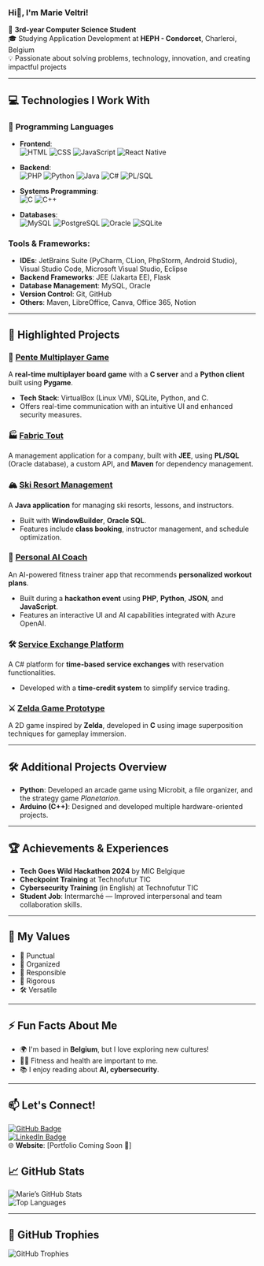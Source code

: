 ###  Hi👋, I'm Marie Veltri!

🌟 **3rd-year Computer Science Student**  
🎓 Studying Application Development at **HEPH - Condorcet**, Charleroi, Belgium  
💡 Passionate about solving problems, technology, innovation, and creating impactful projects

---

## 💻 **Technologies I Work With**

### 🔷 **Programming Languages**  

- **Frontend**:  
  ![HTML](https://img.shields.io/badge/-HTML-E34F26?logo=html5&logoColor=white)  ![CSS](https://img.shields.io/badge/-CSS-1572B6?logo=css3&logoColor=white)  ![JavaScript](https://img.shields.io/badge/-JavaScript-F7DF1E?logo=javascript&logoColor=black) ![React Native](https://img.shields.io/badge/-React_Native-61DAFB?logo=react&logoColor=black)  

- **Backend**:  
  ![PHP](https://img.shields.io/badge/-PHP-777BB4?logo=php&logoColor=white)  ![Python](https://img.shields.io/badge/-Python-3776AB?logo=python&logoColor=white)  ![Java](https://img.shields.io/badge/-Java-007396?logo=java&logoColor=white)  ![C#](https://img.shields.io/badge/-C%23-239120?logo=c-sharp&logoColor=white)  ![PL/SQL](https://img.shields.io/badge/-PL%2FSQL-1F3D6E?logo=oracle&logoColor=white)  

- **Systems Programming**:  
  ![C](https://img.shields.io/badge/-C-A8B9CC?logo=c&logoColor=black)  ![C++](https://img.shields.io/badge/-C++-00599C?logo=cplusplus&logoColor=white)  

- **Databases**:  
  ![MySQL](https://img.shields.io/badge/-MySQL-4479A1?logo=mysql&logoColor=white)   ![PostgreSQL](https://img.shields.io/badge/-PostgreSQL-4169E1?logo=postgresql&logoColor=white)   ![Oracle](https://img.shields.io/badge/-Oracle-F80000?logo=oracle&logoColor=white)  ![SQLite](https://img.shields.io/badge/-SQLite-003B57?logo=sqlite&logoColor=white)  


### **Tools & Frameworks**:
- **IDEs**: JetBrains Suite (PyCharm, CLion, PhpStorm, Android Studio), Visual Studio Code, Microsoft Visual Studio, Eclipse  
- **Backend Frameworks**: JEE (Jakarta EE), Flask  
- **Database Management**: MySQL, Oracle  
- **Version Control**: Git, GitHub  
- **Others**: Maven, LibreOffice, Canva, Office 365, Notion

---

## 🚀 **Highlighted Projects**  

### 🎲 **[Pente Multiplayer Game](#)**  
A **real-time multiplayer board game** with a **C server** and a **Python client** built using **Pygame**.  
- **Tech Stack**: VirtualBox (Linux VM), SQLite, Python, and C.  
- Offers real-time communication with an intuitive UI and enhanced security measures.

### 🏭 **[Fabric Tout](#)**  
A management application for a company, built with **JEE**, using **PL/SQL** (Oracle database), a custom API, and **Maven** for dependency management.

### 🏔️ **[Ski Resort Management](#)**  
A **Java application** for managing ski resorts, lessons, and instructors.  
- Built with **WindowBuilder**, **Oracle SQL**.  
- Features include **class booking**, instructor management, and schedule optimization.

### 🤖 **[Personal AI Coach](#)**  
An AI-powered fitness trainer app that recommends **personalized workout plans**.  
- Built during a **hackathon event** using **PHP**, **Python**, **JSON**, and **JavaScript**.  
- Features an interactive UI and AI capabilities integrated with Azure OpenAI.

### 🛠️ **[Service Exchange Platform](#)**  
A C# platform for **time-based service exchanges** with reservation functionalities.  
- Developed with a **time-credit system** to simplify service trading.

### ⚔️ **[Zelda Game Prototype](#)**  
A 2D game inspired by **Zelda**, developed in **C** using image superposition techniques for gameplay immersion.

---

## 🛠️ **Additional Projects Overview**

- **Python**: Developed an arcade game using Microbit, a file organizer, and the strategy game *Planetarion*.  
- **Arduino (C++)**: Designed and developed multiple hardware-oriented projects.

---

## 🏆 **Achievements & Experiences**

- **Tech Goes Wild Hackathon 2024** by MIC Belgique  
- **Checkpoint Training** at Technofutur TIC  
- **Cybersecurity Training** (in English) at Technofutur TIC  
- **Student Job**: Intermarché — Improved interpersonal and team collaboration skills.

---

## 🧰 **My Values**

- 🚀 Punctual  
- 📂 Organized  
- 🤝 Responsible  
- 🎯 Rigorous  
- 🛠️ Versatile  

---

## ⚡ **Fun Facts About Me**  

- 🌍 I'm based in **Belgium**, but I love exploring new cultures!  
- 🏋️‍♀️ Fitness and health are important to me.  
- 📚 I enjoy reading about **AI, cybersecurity**.
  
---

## 📫 **Let's Connect!**  

[![GitHub Badge](https://img.shields.io/badge/GitHub-Veltri--Marie-181717?logo=github&logoColor=white)](https://github.com/Veltri-Marie)  
[![LinkedIn Badge](https://img.shields.io/badge/LinkedIn-Marie%20Veltri-blue?logo=linkedin&logoColor=white)](https://www.linkedin.com/in/marie-veltri-4906062b3)  
🌐 **Website**: [Portfolio Coming Soon 🚧]  


## 📈 **GitHub Stats**  

![Marie’s GitHub Stats](https://github-readme-stats.vercel.app/api?username=Veltri-Marie&show_icons=true&theme=radical)  
![Top Languages](https://github-readme-stats.vercel.app/api/top-langs/?username=Veltri-Marie&layout=compact&theme=radical)  

---

## 🏅 **GitHub Trophies**  

![GitHub Trophies](https://github-profile-trophy.vercel.app/?username=Veltri-Marie&theme=radical&no-frame=true&column=6)

<!--
**Veltri-Marie/Veltri-Marie** is a ✨ _special_ ✨ repository because its `README.md` (this file) appears on your GitHub profile.

Here are some ideas to get you started:

- 🔭 I’m currently working on ...
- 🌱 I’m currently learning ...
- 👯 I’m looking to collaborate on ...
- 🤔 I’m looking for help with ...
- 💬 Ask me about ...
- 📫 How to reach me: ...
- 😄 Pronouns: ...
- ⚡ Fun fact: ...
-->
